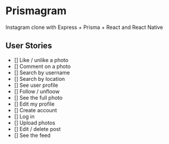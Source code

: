 # Prismagram
Instagram clone with Express + Prisma + React and React Native

## User Stories

- [] Like / unlike a photo
- [] Comment on a photo
- [] Search by username
- [] Search by location
- [] See user profile
- [] Follow / unfloow
- [] See the full photo
- [] Edit my profile
- [] Create account
- [] Log in
- [] Upload photos
- [] Edit / delete post
- [] See the feed